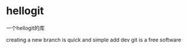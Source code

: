 # hellogit
一个hellogit的库

creating a new  branch is quick  and simple
add dev
git is a free software
